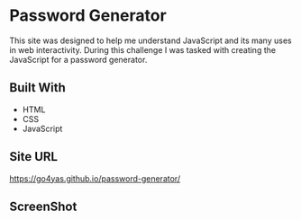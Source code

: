 # Password Generator
This site was designed to help me understand JavaScript and its many uses in web interactivity.
During this challenge I was tasked with creating the JavaScript for a password generator. 

## Built With 
  - HTML
  - CSS
  - JavaScript
  
  ## Site URL
  https://go4yas.github.io/password-generator/ 
  ## ScreenShot
  
  
  
